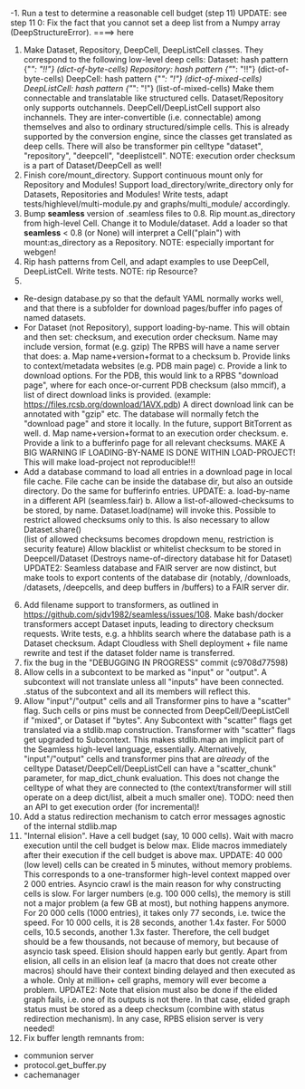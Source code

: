 -1. Run a test to determine a reasonable cell budget (step 11)
UPDATE: see step 11
0: Fix the fact that you cannot set a deep list from a Numpy array (DeepStructureError).
====> here
1. Make Dataset, Repository, DeepCell, DeepListCell classes.
They correspond to the following low-level deep cells:
 Dataset: hash pattern {"*": "!!"} (dict-of-byte-cells)
 Repository: hash pattern {"*": "!!"} (dict-of-byte-cells)
 DeepCell: hash pattern {"*": "!"} (dict-of-mixed-cells)
 DeepListCell: hash pattern {"*": "!"} (list-of-mixed-cells)
Make them connectable and translatable like structured cells.
Dataset/Repository only supports outchannels. 
DeepCell/DeepListCell support also inchannels.
They are inter-convertible (i.e. connectable) among themselves
and also to ordinary structured/simple cells. This is already supported
by the conversion engine, since the classes get translated as deep cells.
There will also be transformer pin celltype "dataset", "repository", "deepcell", "deeplistcell".
NOTE: execution order checksum is a part of Dataset/DeepCell as well!
2. Finish core/mount_directory. Support continuous mount only for Repository and Modules! 
Support load_directory/write_directory only for Datasets, Repositories and Modules!
Write tests, adapt tests/highlevel/multi-module.py and graphs/multi_module/ accordingly.
3. Bump __seamless__ version of .seamless files to 0.8.
Rip mount.as_directory from high-level Cell. Change it to Module/dataset. Add a loader so that __seamless__ < 0.8 (or None) will interpret
a Cell("plain") with mount:as_directory as a Repository.
NOTE: especially important for webgen! 
4. Rip hash patterns from Cell, and adapt examples to use DeepCell, DeepListCell.
Write tests.
NOTE: rip Resource?
5. 
- Re-design database.py so that the default YAML normally works well,
and that there is a subfolder for download pages/buffer info pages
of named datasets.
- For Dataset (not Repository), support loading-by-name.
This will obtain and then set: checksum, and execution order checksum.
Name may include version, format (e.g. gzip)
The RPBS will have a name server that does:
a. Map name+version+format to a checksum
b. Provide links to context/metadata websites (e.g. PDB main page)
c. Provide a link to download options. For the PDB, this would link to
a RPBS "download page", where for each once-or-current PDB checksum (also mmcif), a list of direct download links is provided. 
(example: https://files.rcsb.org/download/1AVX.pdb)
A direct download link can be annotated with "gzip" etc. The database will normally fetch the "download page" and store it locally.
In the future, support BitTorrent as well.
d. Map name+version+format to an execution order checksum.
e. Provide a link to a bufferinfo page for all relevant checksums.
MAKE A BIG WARNING IF LOADING-BY-NAME IS DONE WITHIN LOAD-PROJECT!
This will make load-project not reproducible!!!
- Add a database command to load all entries in a download page in local file cache. File cache can be inside the database dir, but also an outside directory. Do the same for bufferinfo entries.
UPDATE: 
a. load-by-name in a different API (seamless.fair)
b. Allow a list-of-allowed-checksums to be stored, by name. 
   Dataset.load(name) will invoke this.
   Possible to restrict allowed checksums only to this.
   Is also necessary to allow Dataset.share()  
   (list of allowed checksums becomes dropdown menu, restriction is security feature)
   Allow blacklist or whitelist checksum to be stored in Deepcell/Dataset
   (Destroys name-of-directory database hit for Dataset)
UPDATE2: Seamless database and FAIR server are now distinct, but make
tools to export contents of the database dir (notably, /downloads,
/datasets, /deepcells, and deep buffers in /buffers) to a FAIR server dir.
6. Add filename support to transformers, as outlined in https://github.com/sjdv1982/seamless/issues/108. Make bash/docker transformers accept Dataset inputs, leading to directory checksum requests.
Write tests, e.g. a hhblits search where the database path is a Dataset
checksum.
Adapt Cloudless with Shell deployment + file name rewrite and test if 
the dataset folder name is transferred.
7. fix the bug in the "DEBUGGING IN PROGRESS" commit (c9708d77598)
8. Allow cells in a subcontext to be marked as "input" or "output".
A subcontext will not translate unless all "inputs" have been connected.
.status of the subcontext and all its members will reflect this.
9. Allow "input"/"output" cells and all Transformer pins to have a "scatter" flag. Such cells or pins must be connected from DeepCell/DeepListCell if "mixed", or Dataset if "bytes".
Any Subcontext with "scatter" flags get translated via a stdlib.map
construction. Transformer with "scatter" flags get upgraded to Subcontext. This makes stdlib.map an implicit part of the Seamless high-level language, essentially.
Alternatively, "input"/"output" cells and transformer pins that are 
*already* of the celltype Dataset/DeepCell/DeepListCell can have a "scatter_chunk" parameter, for map_dict_chunk evaluation. This does not
change the celltype of what they are connected to (the context/transformer will still operate on a deep dict/list, albeit a much smaller one). TODO: need then an API to get execution order (for incremental)!
10. Add a status redirection mechanism to catch error messages agnostic of the internal stdlib.map
11. "Internal elision". Have a cell budget (say, 10 000 cells). Wait with macro execution until the cell budget is below max. Elide macros immediately after their execution if the cell budget is above max.
UPDATE: 40 000 (low level) cells can be created in 5 minutes, without memory problems. This corresponds to a one-transformer high-level context mapped over 2 000 entries. 
Asyncio crawl is the main reason for why constructing cells is slow.
For larger numbers (e.g. 100 000 cells), the memory is still not a major
problem (a few GB at most), but nothing happens anymore.
For 20 000 cells (1000 entries), it takes only 77 seconds, i.e. twice the speed. For 10 000 cells, it is 28 seconds, another 1.4x faster.
For 5000 cells, 10.5 seconds, another 1.3x faster.
Therefore, the cell budget should be a few thousands, not because of
memory, but because of asyncio task speed. Elision should happen early but gently. Apart from elision, all cells in an elision leaf (a macro that does not create
other macros) should have their context binding delayed and then executed as a whole.
Only at million+ cell graphs, memory will ever become a problem.
UPDATE2: Note that elision must also be done if the elided graph fails,
i.e. one of its outputs is not there. In that case, elided graph status must be stored as a deep checksum (combine with status redirection mechanism).
In any case, RPBS elision server is very needed!
12. Fix buffer length remnants from:
- communion server
- protocol.get_buffer.py
- cachemanager